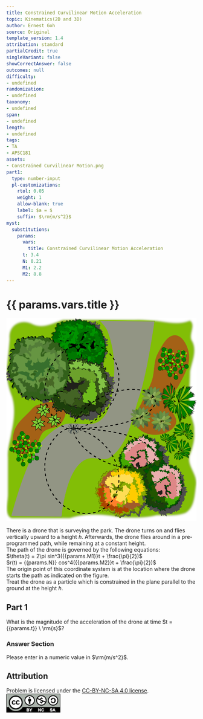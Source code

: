 ```yaml
---
title: Constrained Curvilinear Motion Acceleration
topic: Kinematics(2D and 3D)
author: Ernest Goh
source: Original
template_version: 1.4
attribution: standard
partialCredit: true
singleVariant: false
showCorrectAnswer: false
outcomes: null
difficulty:
- undefined
randomization:
- undefined
taxonomy:
- undefined
span:
- undefined
length:
- undefined
tags:
- TA
- APSC181
assets:
- Constrained Curvilinear Motion.png
part1:
  type: number-input
  pl-customizations:
    rtol: 0.05
    weight: 1
    allow-blank: true
    label: $a = $
    suffix: $\rm{m/s^2}$
myst:
  substitutions:
    params:
      vars:
        title: Constrained Curvilinear Motion Acceleration
      t: 3.4
      N: 0.21
      M1: 2.2
      M2: 8.8
---
```

# {{ params.vars.title }}
<img src="Constrained Curvilinear Motion.png" width=600>

There is a drone that is surveying the park. The drone turns on and flies vertically upward to a height $h$. Afterwards, the drone flies around in a pre-programmed path, while remaining at a constant height.
<br>
The path of the drone is governed by the following equations:
<br>
$\theta(t) = 2\pi sin^3({{params.M1}}t + \frac{\pi}{2})$
<br>
$r(t) = {{params.N}} cos^4({{params.M2}}t + \frac{\pi}{2})$
<br>
The origin point of this coordinate system is at the location where the drone starts the path as indicated on the figure.
<br>
Treat the drone as a particle which is constrained in the plane parallel to the ground at the height $h$.

## Part 1

What is the magnitude of the acceleration of the drone at time $t = {{params.t}} \ \rm{s}$?

### Answer Section

Please enter in a numeric value in $\rm{m/s^2}$.

## Attribution

Problem is licensed under the [CC-BY-NC-SA 4.0 license](https://creativecommons.org/licenses/by-nc-sa/4.0/).<br> ![The Creative Commons 4.0 license requiring attribution-BY, non-commercial-NC, and share-alike-SA license.](https://raw.githubusercontent.com/firasm/bits/master/by-nc-sa.png)
